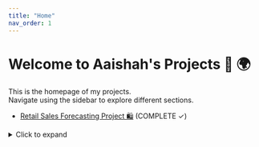 ```yaml
---
title: "Home"
nav_order: 1
---
```


# Welcome to Aaishah's Projects 🚀 🌍 

This is the homepage of my projects.  
Navigate using the sidebar to explore different sections.

- [Retail Sales Forecasting Project 🛍️](./project1/) (COMPLETE ✓)
<details>
<summary>Click to expand</summary>
  - This project investigates which time series model best predicts retail sales in Queensland’s clothing industry using data from the Australian Bureau of Statistics. ETS models were derived based on investigating specific trends and seasonality in the data, and the models were evaluated for their forecasting accuracy. In-sample fit and out-of-sample forecasting were assessed using RMSE, followed by a rolling window cross-validation. Autocorrelation plots were also compared to investigate whether temporal dependence remained in the data. 
<details>

- [Boston House Pricing Prediction Machine Learning Analysis 🏠](./project2/) (COMPLETE ✓)
  - This project examines the key factors influencing Boston home prices using machine learning models (KNN algorithm, step-wise regression, random forest). The goal is to understand which factors drive median home values (medv) and to identify the best predictive model. Stepwise and random forest were used for feature selection, while KNN was used to capture nonlinear, data driven patterns to estimate Boston housing prices. 10 fold cross validation was used to find different values of k and different sets of predictors, helping identify the most accurate KNN configuration for predicting home values.
- [Apple Treasury Duration/Convexity Bond Price Modeling 🍎](./project4/) (COMPLETE ✓) 
  - This project graphs the price/yield relationship of an Apple treasury bond maturing in 5/6/2044. Moving the slider displays a sensitivity analysis for rising and falling interest rates at different rates, showing the corresponding duration, convexity, and price movement on the graph. This gives a better understanding on how bond prices react to interest rate changes, and how duration and convexity together provide a more accurate estimate of price sensitivity, especially for larger interest rate movements.
- [US Flight Arrivals Forecasting ✈️](./project5/) (COMPLETE ✓) 
  - This project compares the forecasting performance of ARIMA models to predict quarterly international flight from the US. After identifying structures in the data, the series was differenced to achieve stationarity, enabling effective use of autocorrelation (ACF) and partial autocorrelation (PACF) plots to guide manual ARIMA selection. An automated ARIMA was also used for comparison and performance was evaluated using RMSE on test forecasts and a rolling cross-validation. Forecasts between of the models were plotted as well as the performance and change in autocorrelations. 
- [Eli Lilly And Co (LLY) Acquisition Analysis Project 💰](./project3/) (in progress⏳) 


<br><br>


<a href="project1/AaishahAslamResume.pdf" class="btn btn-primary" role="button" target="_blank">📄 My Resume</a>
<br>
<a href="https://github.com/aaishahaslam/projects/tree/main?tab=readme-ov-file" class="btn btn-secondary" role="button" target="_blank">🔗 Link to GitHub Repo (Code/Source Files)</a>

